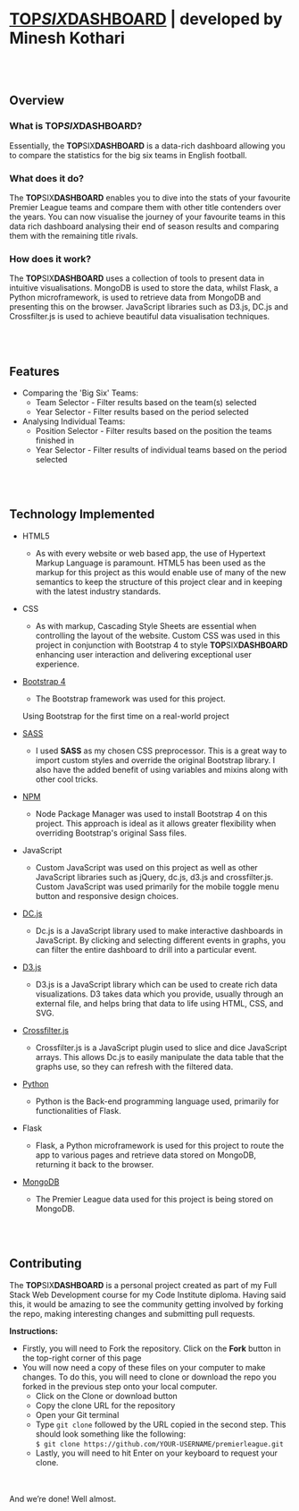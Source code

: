 # [TOP*SIX*DASHBOARD](https://top-six-dashboard.herokuapp.com/) | developed by Minesh Kothari

<br />
<br />

## Overview

### What is TOP*SIX*DASHBOARD?

Essentially, the **TOP**SIX**DASHBOARD** is a data-rich dashboard allowing you to compare the statistics for the big six teams in English football. 

### What does it do?

The **TOP**SIX**DASHBOARD** enables you to dive into the stats of your favourite Premier League teams and compare them with other title contenders over the years. You can now visualise the journey of your favourite teams in this data rich dashboard analysing their end of season results and comparing them with the remaining title rivals.

### How does it work?

The **TOP**SIX**DASHBOARD** uses a collection of tools to present data in intuitive visualisations. MongoDB is used to store the data, whilst Flask, a Python microframework, is used to retrieve data from MongoDB and presenting this on the browser. JavaScript libraries such as D3.js, DC.js and Crossfilter.js is used to achieve beautiful data visualisation techniques.

<br />
<br />

## Features

- Comparing the 'Big Six' Teams:
	- Team Selector - Filter results based on the team(s) selected
	- Year Selector - Filter results based on the period selected
- Analysing Individual Teams:	
	- Position Selector - Filter results based on the position the teams finished in
	- Year Selector - Filter results of individual teams based on the period selected

<br />
<br />

## Technology Implemented

- HTML5
	- As with every website or web based app, the use of Hypertext Markup Language is paramount. HTML5 has been used as the markup for this project as this would enable use of many of the new semantics to keep the structure of this project clear and in keeping with the latest industry standards.
- CSS
	- As with markup, Cascading Style Sheets are essential when controlling the layout of the website. Custom CSS was used in this project in conjunction with Bootstrap 4 to style **TOP**SIX**DASHBOARD** enhancing user interaction and delivering exceptional user experience.
- [Bootstrap 4](https://getbootstrap.com/docs/4.0/getting-started/introduction)
	- The Bootstrap framework was used for this project.


	Using Bootstrap for the first time on a real-world project
- [SASS](https://sass-lang.com)
    - I used **SASS** as my chosen CSS preprocessor. This is a great way to import custom styles and override the original Bootstrap library. I also have the added benefit of using variables and mixins along with other cool tricks. 
- [NPM](https://www.npmjs.com/)
	- Node Package Manager was used to install Bootstrap 4 on this project. This approach is ideal as it allows greater flexibility when overriding Bootstrap's original Sass files.
- JavaScript
	- Custom JavaScript was used on this project as well as other JavaScript libraries such as jQuery, dc.js, d3.js and crossfilter.js. Custom JavaScript was used primarily for the mobile toggle menu button and responsive design choices.
- [DC.js](https://dc-js.github.io/dc.js/)
	- Dc.js is a JavaScript library used to make interactive dashboards in JavaScript. By clicking and selecting different events in graphs, you can filter the entire dashboard to drill into a particular event.
- [D3.js](https://d3js.org/)
	- D3.js is a JavaScript library which can be used to create rich data visualizations. D3 takes data which you provide, usually through an external file, and helps bring that data to life using HTML, CSS, and SVG.
- [Crossfilter.js](http://square.github.io/crossfilter/)
	- Crossfilter.js is a JavaScript plugin used to slice and dice JavaScript arrays. This allows Dc.js to easily manipulate the data table that the graphs use, so they can refresh with the filtered data.
- [Python](https://www.python.org/)
	- Python is the Back-end programming language used, primarily for functionalities of Flask.
- Flask
	- Flask, a Python microframework is used for this project to route the app to various pages and retrieve data stored on MongoDB, returning it back to the browser.
- [MongoDB](https://www.mongodb.com/)
	- The Premier League data used for this project is being stored on MongoDB.

<br />
<br />

## Contributing

The **TOP**SIX**DASHBOARD** is a personal project created as part of my Full Stack Web Development course for my Code Institute diploma. Having said this, it would be amazing to see the community getting involved by forking the repo, making interesting changes and submitting pull requests.

**Instructions:**

- Firstly, you will need to Fork the repository. Click on the **Fork** button in the top-right corner of this page
- You will now need a copy of these files on your computer to make changes. To do this, you will need to clone or download the repo you forked in the previous step onto your local computer.
	- Click on the Clone or download button
	- Copy the clone URL for the repository
	- Open your Git terminal
	- Type ```git clone``` followed by the URL copied in the second step. This should look something like the following:<br />
	```$ git clone https://github.com/YOUR-USERNAME/premierleague.git```
	- Lastly, you will need to hit Enter on your keyboard to request your clone.
<br />
<br />
And we’re done! Well almost.



